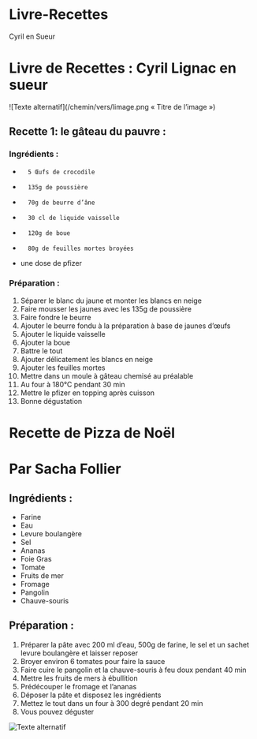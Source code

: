 # Livre-Recettes
Cyril en Sueur
# Livre de Recettes : Cyril Lignac en sueur

![Texte alternatif](/chemin/vers/limage.png « Titre de l’image »)

## Recette 1: le gâteau du pauvre :
### Ingrédients :

-       5 Œufs de crocodile 
-       135g de poussière 
-       70g de beurre d’âne 
-       30 cl de liquide vaisselle 
-       120g de boue 
-       80g de feuilles mortes broyées 
-    une dose de pfizer

### Préparation : 
1.  Séparer le blanc du jaune et monter les blancs en neige 
2.  Faire mousser les jaunes avec les 135g de poussière
3.  Faire fondre le beurre
4.  Ajouter le beurre fondu à la préparation à base de jaunes d’œufs
5.  Ajouter le liquide vaisselle 
6.  Ajouter la boue 
7.  Battre le tout 
8.  Ajouter délicatement les blancs en neige 
9.  Ajouter les feuilles mortes 
10. Mettre dans un moule à gâteau chemisé au préalable 
11. Au four à 180°C pendant 30 min 
12. Mettre le pfizer en topping après cuisson
13. Bonne dégustation 

# Recette de Pizza de Noël
# Par Sacha Follier
## Ingrédients :
* Farine
* Eau
* Levure boulangère
* Sel
* Ananas
* Foie Gras
* Tomate
* Fruits de mer
* Fromage
* Pangolin
* Chauve-souris
## Préparation :
1.   Préparer la pâte avec 200 ml d’eau, 500g de farine, le sel et un sachet levure boulangère et laisser reposer
2.   Broyer environ 6 tomates pour faire la sauce
3.    Faire cuire le pangolin et la chauve-souris à feu doux pendant 40 min
4.   Mettre les fruits de mers à ébullition
5.    Prédécouper le fromage et l’ananas
6.    Déposer la pâte et disposez les ingrédients
7.    Mettez le tout dans un four à 300 degré pendant 20 min
8.   Vous pouvez déguster
 
 ![Texte alternatif](pizzaweb-1118x516 "Titre de l’image ")


































